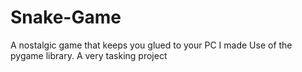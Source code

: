 # Snake-Game
A nostalgic game that keeps you glued to your PC
I made Use of the pygame library. 
A very tasking project
